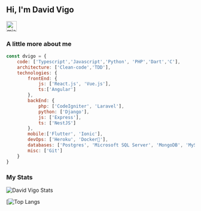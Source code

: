 ## Hi, I'm David Vigo

  <a href="https://www.linkedin.com/in/david-vigo-esteban-50836a13b/" target="blank">
    <img align="center" src="https://cdn.jsdelivr.net/npm/simple-icons@3.0.1/icons/linkedin.svg" alt="miangame" height="28px" width="28px" />
  </a>

### A little more about me
```js
const dvigo = {
    code: ['Typescript','Javascript','Python', 'PHP','Dart','C'],
    architecture: ['Clean-code','TDD'],
    technologies: {
        frontEnd: {
            js: ['React.js', 'Vue.js'],
            ts:['Angular']
        },
        backEnd: {
            php: ['CodeIgniter', 'Laravel'],
            python: ['Django'],
            js: ['Express'],
            ts: ['NestJS']
        },
        mobile:['Flutter', 'Ionic'],
        devOps: ['Heroku', 'Docker🐳'],
        databases: ['Postgres', 'Microsoft SQL Server', 'MongoDB', 'MySQL'],
        misc: ['Git']
    }
}
```

### My Stats
![David Vigo Stats](https://github-readme-stats.vercel.app/api?username=dvigo&show_icons=true&hide_border=true&hide=issues&count_private=true)

[![Top Langs](https://github-readme-stats.vercel.app/api/top-langs/?username=dvigo&layout=compact)
